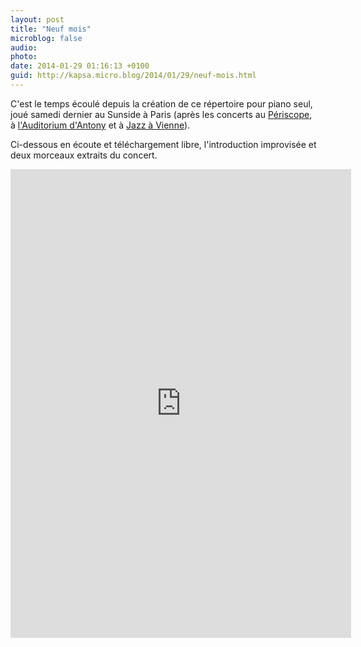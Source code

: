 ```yaml
---
layout: post
title: "Neuf mois"
microblog: false
audio: 
photo: 
date: 2014-01-29 01:16:13 +0100
guid: http://kapsa.micro.blog/2014/01/29/neuf-mois.html
---
```

C'est le temps écoulé depuis la création de ce répertoire pour piano seul, joué samedi dernier au Sunside à Paris (après les concerts au <a title="Périscope : chronique" href="http://jeankapsa.com/periscope-chronique/">Périscope</a>, à <a title="Concert pour Amnesty" href="http://jeankapsa.com/concert-pour-amnesty/">l'Auditorium d'Antony</a> et à <a title="Jazz à Vienne – Piano Solo" href="http://jeankapsa.com/jazz-a-vienne-piano-solo/">Jazz à Vienne</a>).

Ci-dessous en écoute et téléchargement libre, l'introduction improvisée et deux morceaux extraits du concert.

<iframe style="border: 0; width: 545px; height: 750px;" src="http://bandcamp.com/EmbeddedPlayer/album=1687407257/size=large/bgcol=ffffff/linkcol=e99708/transparent=true/" width="320" height="240" seamless=""></iframe>
